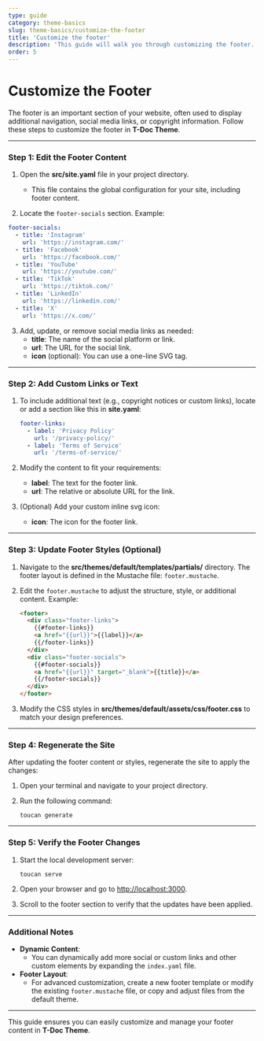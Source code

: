 ```yaml
---
type: guide
category: theme-basics
slug: theme-basics/customize-the-footer
title: 'Customize the footer'
description: 'This guide will walk you through customizing the footer.'
order: 5
---
```


# Customize the Footer

The footer is an important section of your website, often used to display additional navigation, social media links, or copyright information. Follow these steps to customize the footer in **T-Doc Theme**.

---

### Step 1: Edit the Footer Content

1. Open the **src/site.yaml** file in your project directory.

   - This file contains the global configuration for your site, including footer content.

2. Locate the `footer-socials` section. Example:

```yaml
footer-socials:
  - title: 'Instagram'
    url: 'https://instagram.com/'
  - title: 'Facebook'
    url: 'https://facebook.com/'
  - title: 'YouTube'
    url: 'https://youtube.com/'
  - title: 'TikTok'
    url: 'https://tiktok.com/'
  - title: 'LinkedIn'
    url: 'https://linkedin.com/'
  - title: 'X'
    url: 'https://x.com/'
```

3. Add, update, or remove social media links as needed:
   - **title**: The name of the social platform or link.
   - **url**: The URL for the social link.
   - **icon** (optional): You can use a one-line SVG tag.

---

### Step 2: Add Custom Links or Text

1. To include additional text (e.g., copyright notices or custom links), locate or add a section like this in **site.yaml**:

   ```yaml
   footer-links:
     - label: 'Privacy Policy'
       url: '/privacy-policy/'
     - label: 'Terms of Service'
       url: '/terms-of-service/'
   ```

2. Modify the content to fit your requirements:

   - **label**: The text for the footer link.
   - **url**: The relative or absolute URL for the link.

3. (Optional) Add your custom inline svg icon:
   - **icon**: The icon for the footer link.

---

### Step 3: Update Footer Styles (Optional)

1. Navigate to the **src/themes/default/templates/partials/** directory. The footer layout is defined in the Mustache file: `footer.mustache`.

2. Edit the `footer.mustache` to adjust the structure, style, or additional content. Example:

   ```html
   <footer>
     <div class="footer-links">
       {{#footer-links}}
       <a href="{{url}}">{{label}}</a>
       {{/footer-links}}
     </div>
     <div class="footer-socials">
       {{#footer-socials}}
       <a href="{{url}}" target="_blank">{{title}}</a>
       {{/footer-socials}}
     </div>
   </footer>
   ```

3. Modify the CSS styles in **src/themes/default/assets/css/footer.css** to match your design preferences.

---

### Step 4: Regenerate the Site

After updating the footer content or styles, regenerate the site to apply the changes:

1. Open your terminal and navigate to your project directory.
2. Run the following command:

   ```
   toucan generate
   ```

---

### Step 5: Verify the Footer Changes

1. Start the local development server:

   ```
   toucan serve
   ```

2. Open your browser and go to [http://localhost:3000](http://localhost:3000).
3. Scroll to the footer section to verify that the updates have been applied.

---

### Additional Notes

- **Dynamic Content**:
  - You can dynamically add more social or custom links and other custom elements by expanding the `index.yaml` file.
- **Footer Layout**:
  - For advanced customization, create a new footer template or modify the existing `footer.mustache` file, or copy and adjust files from the default theme.

---

This guide ensures you can easily customize and manage your footer content in **T-Doc Theme**.
